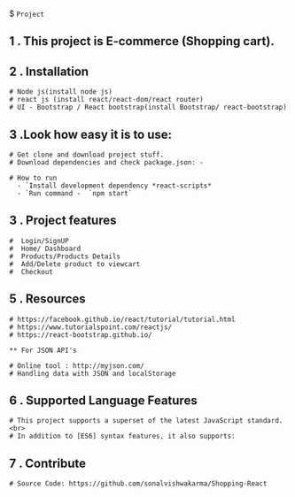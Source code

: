 $ `Project `

1 . This project is E-commerce (Shopping cart).
--------


2 . Installation
------------

    # Node js(install node js)
    # react js (install react/react-dom/react router)
    # UI - Bootstrap / React bootstrap(install Bootstrap/ react-bootstrap)


3 .Look how easy it is to use:
--------

    # Get clone and download project stuff.
    # Download dependencies and check package.json: -
     
    # How to run 
      - `Install development dependency *react-scripts*
      - `Run command -  `npm start`

3 . Project features
--------

    #  Login/SignUP
    #  Home/ Dashboard
    #  Products/Products Details
    #  Add/Delete product to viewcart
    #  Checkout


5 . Resources
---------
    # https://facebook.github.io/react/tutorial/tutorial.html
    # https://www.tutorialspoint.com/reactjs/  
    # https://react-bootstrap.github.io/

    ** For JSON API's
   
    # Online tool : http://myjson.com/
    # Handling data with JSON and localStorage

6 .  Supported Language Features
----------

    # This project supports a superset of the latest JavaScript standard.<br>
    # In addition to [ES6] syntax features, it also supports:

7 . Contribute
----------

    # Source Code: https://github.com/sonalvishwakarma/Shopping-React
